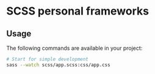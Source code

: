 # SCSS personal frameworks 

## Usage
The following commands are available in your project:
```bash
# Start for simple development
sass --watch scss/app.scss:css/app.css
```
